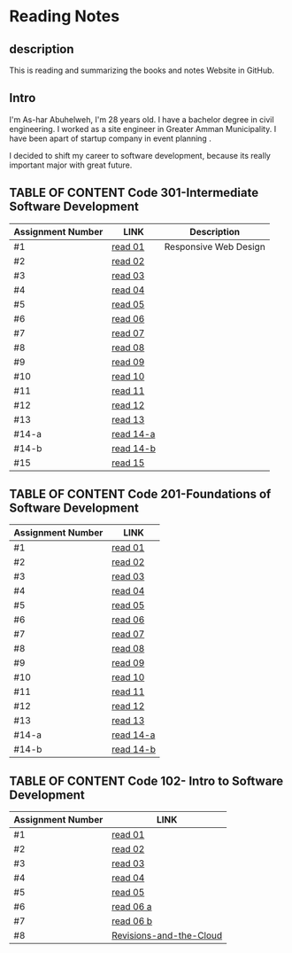 # Reading Notes
## description 
This is reading and summarizing the books and notes Website in GitHub.

## Intro
I'm As-har Abuhelweh, I'm 28 years old.
I have a bachelor degree in civil engineering. I worked as a site engineer in Greater Amman Municipality. I have been apart of startup company in event planning .

I decided to shift my career to software development, because its really important major with great future.


## TABLE OF CONTENT Code 301-Intermediate Software Development
 | **Assignment Number** |**LINK**                        |   Description          |
 | -------------------  | -------------------------------|----------------|
 | #1                   |  [read 01](https://asharabuhelweh.github.io/reading-notes/Code-301-Reading-Notes/read-01) | Responsive Web Design|
 | #2                       | [read 02](https://asharabuhelweh.github.io/reading-notes/Code-301-Reading-Notes/read-02)                            |
|#3                          |         [read 03](https://asharabuhelweh.github.io/reading-notes/Code-301-Reading-Notes/read-03)                        |
|#4                             |        [read 04](https://asharabuhelweh.github.io/reading-notes/Code-301-Reading-Notes/read-04)                        |
|#5                              |[read 05](https://asharabuhelweh.github.io/reading-notes/Code-301-Reading-Notes/read-05)|
|#6     | [read 06](https://asharabuhelweh.github.io/reading-notes/Code-301-Reading-Notes/read-06)|
|#7|[read 07](https://asharabuhelweh.github.io/reading-notes/Code-301-Reading-Notes/read-07)|
|#8|[read 08](https://asharabuhelweh.github.io/reading-notes/Code-301-Reading-Notes/read-08)|
|#9|[read 09](https://asharabuhelweh.github.io/reading-notes/Code-301-Reading-Notes/read-09)|
|#10|[read 10](https://asharabuhelweh.github.io/reading-notes/Code-301-Reading-Notes/read-10)|
|#11|[read 11](https://asharabuhelweh.github.io/reading-notes/Code-301-Reading-Notes/read-11)|
|#12|[read 12](https://asharabuhelweh.github.io/reading-notes/Code-301-Reading-Notes/read-12)|
|#13|[read 13](https://asharabuhelweh.github.io/reading-notes/Code-301-Reading-Notes/read-13)|
|#14-a|[read 14-a](https://asharabuhelweh.github.io/reading-notes/Code-301-Reading-Notes/read-14-a)|
|#14-b|[read 14-b](https://asharabuhelweh.github.io/reading-notes/Code-301-Reading-Notes/read-14-b)|
|#15|[read 15](https://asharabuhelweh.github.io/reading-notes/Code-301-Reading-Notes/read-15)|



 
 ## TABLE OF CONTENT Code 201-Foundations of Software Development
 | **Assignment Number** |**LINK**                        |
 | -------------------  | -------------------------------|
 | #1                   |  [read 01](https://asharabuhelweh.github.io/reading-notes/Code-201-Reading-Notes/class-01)
 | #2                       | [read 02](https://asharabuhelweh.github.io/reading-notes/Code-201-Reading-Notes/class-02)                            |
|#3                          |         [read 03](https://asharabuhelweh.github.io/reading-notes/Code-201-Reading-Notes/read-03)                        |
|#4                             |        [read 04](https://asharabuhelweh.github.io/reading-notes/Code-201-Reading-Notes/read-04)                        |
|#5                              |[read 05](https://asharabuhelweh.github.io/reading-notes/Code-201-Reading-Notes/read-05)|
|#6     | [read 06](https://asharabuhelweh.github.io/reading-notes/Code-201-Reading-Notes/read-06)|
|#7|[read 07](https://asharabuhelweh.github.io/reading-notes/Code-201-Reading-Notes/read-07)|
|#8|[read 08](https://asharabuhelweh.github.io/reading-notes/Code-201-Reading-Notes/read-08)|
|#9|[read 09](https://asharabuhelweh.github.io/reading-notes/Code-201-Reading-Notes/read-09)|
|#10|[read 10](https://asharabuhelweh.github.io/reading-notes/Code-201-Reading-Notes/read-10)|
|#11|[read 11](https://asharabuhelweh.github.io/reading-notes/Code-201-Reading-Notes/read-11)|
|#12|[read 12](https://asharabuhelweh.github.io/reading-notes/Code-201-Reading-Notes/read-12)|
|#13|[read 13](https://asharabuhelweh.github.io/reading-notes/Code-201-Reading-Notes/read-13)|
|#14-a|[read 14-a](https://asharabuhelweh.github.io/reading-notes/Code-201-Reading-Notes/read-14-a)|
|#14-b|[read 14-b](https://asharabuhelweh.github.io/reading-notes/Code-201-Reading-Notes/read-14-b)|



## TABLE OF CONTENT Code 102- Intro to Software Development
 | **Assignment Number** |**LINK**                        |
 | -------------------  | -------------------------------|
 |#1                 |          [read 01](https://asharabuhelweh.github.io/reading-notes/code-102-reading-notes/Read-01)                      |
 |#2                  |     [read 02](https://asharabuhelweh.github.io/reading-notes/code-102-reading-notes/mark-down)                               |
 |#3                    |      [read 03](https://asharabuhelweh.github.io/reading-notes/code-102-reading-notes/Duckett-HTML-CSS)                           |
 |#4                  |      [read 04](https://asharabuhelweh.github.io/reading-notes/code-102-reading-notes/Programming-with-JavaScript)                              |
|#5                   |            [read 05](https://asharabuhelweh.github.io/reading-notes/code-102-reading-notes/operators-and-loops)                         |
|#6                   |                         [read 06 a](https://asharabuhelweh.github.io/reading-notes/code-102-reading-notes/Functions)                 |
|#7                        |             [read 06 b](https://asharabuhelweh.github.io/reading-notes/code-102-reading-notes/css)           |
|#8                       |        [Revisions-and-the-Cloud](https://asharabuhelweh.github.io/reading-notes/code-102-reading-notes/Revisions-and-the-Cloud)                          |
